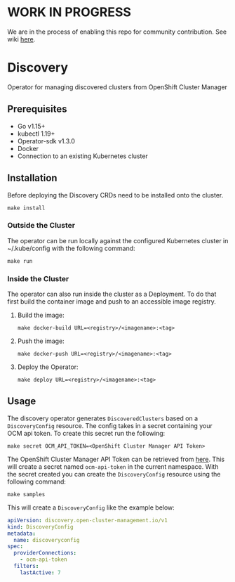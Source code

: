 [comment]: # ( Copyright Contributors to the Open Cluster Management project )

# WORK IN PROGRESS

We are in the process of enabling this repo for community contribution. See wiki [here](https://open-cluster-management.io/concepts/architecture/).
# Discovery

Operator for managing discovered clusters from OpenShift Cluster Manager

## Prerequisites

- Go v1.15+
- kubectl 1.19+
- Operator-sdk v1.3.0
- Docker
- Connection to an existing Kubernetes cluster

## Installation

Before deploying the Discovery CRDs need to be installed onto the cluster.

```shell
make install
```

### Outside the Cluster

The operator can be run locally against the configured Kubernetes cluster in ~/.kube/config with the following command:

```shell
make run
```

### Inside the Cluster

The operator can also run inside the cluster as a Deployment. To do that first build the container image and push to an accessible image registry.

1. Build the image:
    ```shell
    make docker-build URL=<registry>/<imagename>:<tag>
    ```
2. Push the image:
    ```shell
    make docker-push URL=<registry>/<imagename>:<tag>
    ```
3. Deploy the Operator:
    ```shell
    make deploy URL=<registry>/<imagename>:<tag>
    ```

## Usage

The discovery operator generates `DiscoveredClusters` based on a `DiscoveryConfig` resource. The config takes in a secret containing your OCM api token. To create this secret run the following:

```shell
make secret OCM_API_TOKEN=<OpenShift Cluster Manager API Token>
```

The OpenShift Cluster Manager API Token can be retrieved from [here](https://cloud.redhat.com/openshift/token). This will create a secret named `ocm-api-token` in the current namespace. With the secret created you can create the `DiscoveryConfig` resource using the following command:

```shell
make samples
```

This will create a `DiscoveryConfig` like the example below:

```yaml
apiVersion: discovery.open-cluster-management.io/v1
kind: DiscoveryConfig
metadata:
  name: discoveryconfig
spec:
  providerConnections:
    - ocm-api-token
  filters:
    lastActive: 7
```
